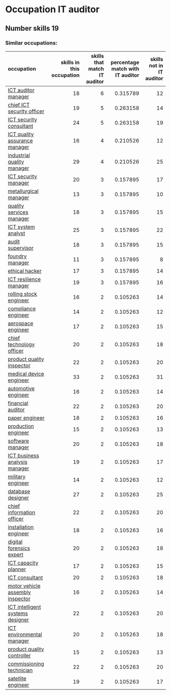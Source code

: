 # Occupation IT auditor
## Number skills 19
### Similar occupations:
| occupation                                                              |   skills in this occupation |   skills that match IT auditor |   percentage match with IT auditor |   skills not in IT auditor |
|:------------------------------------------------------------------------|----------------------------:|-------------------------------:|-----------------------------------:|---------------------------:|
| [ICT auditor manager](ICT_auditor_manager.md)                           |                          18 |                              6 |                           0.315789 |                         12 |
| [chief ICT security officer](chief_ICT_security_officer.md)             |                          19 |                              5 |                           0.263158 |                         14 |
| [ICT security consultant](ICT_security_consultant.md)                   |                          24 |                              5 |                           0.263158 |                         19 |
| [ICT quality assurance manager](ICT_quality_assurance_manager.md)       |                          16 |                              4 |                           0.210526 |                         12 |
| [industrial quality manager](industrial_quality_manager.md)             |                          29 |                              4 |                           0.210526 |                         25 |
| [ICT security manager](ICT_security_manager.md)                         |                          20 |                              3 |                           0.157895 |                         17 |
| [metallurgical manager](metallurgical_manager.md)                       |                          13 |                              3 |                           0.157895 |                         10 |
| [quality services manager](quality_services_manager.md)                 |                          18 |                              3 |                           0.157895 |                         15 |
| [ICT system analyst](ICT_system_analyst.md)                             |                          25 |                              3 |                           0.157895 |                         22 |
| [audit supervisor](audit_supervisor.md)                                 |                          18 |                              3 |                           0.157895 |                         15 |
| [foundry manager](foundry_manager.md)                                   |                          11 |                              3 |                           0.157895 |                          8 |
| [ethical hacker](ethical_hacker.md)                                     |                          17 |                              3 |                           0.157895 |                         14 |
| [ICT resilience manager](ICT_resilience_manager.md)                     |                          19 |                              3 |                           0.157895 |                         16 |
| [rolling stock engineer](rolling_stock_engineer.md)                     |                          16 |                              2 |                           0.105263 |                         14 |
| [compliance engineer](compliance_engineer.md)                           |                          14 |                              2 |                           0.105263 |                         12 |
| [aerospace engineer](aerospace_engineer.md)                             |                          17 |                              2 |                           0.105263 |                         15 |
| [chief technology officer](chief_technology_officer.md)                 |                          20 |                              2 |                           0.105263 |                         18 |
| [product quality inspector](product_quality_inspector.md)               |                          22 |                              2 |                           0.105263 |                         20 |
| [medical device engineer](medical_device_engineer.md)                   |                          33 |                              2 |                           0.105263 |                         31 |
| [automotive engineer](automotive_engineer.md)                           |                          16 |                              2 |                           0.105263 |                         14 |
| [financial auditor](financial_auditor.md)                               |                          22 |                              2 |                           0.105263 |                         20 |
| [paper engineer](paper_engineer.md)                                     |                          18 |                              2 |                           0.105263 |                         16 |
| [production engineer](production_engineer.md)                           |                          15 |                              2 |                           0.105263 |                         13 |
| [software manager](software_manager.md)                                 |                          20 |                              2 |                           0.105263 |                         18 |
| [ICT business analysis manager](ICT_business_analysis_manager.md)       |                          19 |                              2 |                           0.105263 |                         17 |
| [military engineer](military_engineer.md)                               |                          14 |                              2 |                           0.105263 |                         12 |
| [database designer](database_designer.md)                               |                          27 |                              2 |                           0.105263 |                         25 |
| [chief information officer](chief_information_officer.md)               |                          22 |                              2 |                           0.105263 |                         20 |
| [installation engineer](installation_engineer.md)                       |                          18 |                              2 |                           0.105263 |                         16 |
| [digital forensics expert](digital_forensics_expert.md)                 |                          20 |                              2 |                           0.105263 |                         18 |
| [ICT capacity planner](ICT_capacity_planner.md)                         |                          17 |                              2 |                           0.105263 |                         15 |
| [ICT consultant](ICT_consultant.md)                                     |                          20 |                              2 |                           0.105263 |                         18 |
| [motor vehicle assembly inspector](motor_vehicle_assembly_inspector.md) |                          16 |                              2 |                           0.105263 |                         14 |
| [ICT intelligent systems designer](ICT_intelligent_systems_designer.md) |                          22 |                              2 |                           0.105263 |                         20 |
| [ICT environmental manager](ICT_environmental_manager.md)               |                          20 |                              2 |                           0.105263 |                         18 |
| [product quality controller](product_quality_controller.md)             |                          15 |                              2 |                           0.105263 |                         13 |
| [commissioning technician](commissioning_technician.md)                 |                          22 |                              2 |                           0.105263 |                         20 |
| [satellite engineer](satellite_engineer.md)                             |                          19 |                              2 |                           0.105263 |                         17 |
